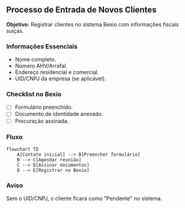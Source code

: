 ## Processo de Entrada de Novos Clientes  
**Objetivo**: Registrar clientes no sistema Bexio com informações fiscais suíças.  

### Informações Essenciais  
- Nome completo.  
- Número AHV/Arrafal.  
- Endereço residencial e comercial.  
- UID/CNPJ da empresa (se aplicável).  

### Checklist no Bexio  
- [ ] Formulário preenchido.  
- [ ] Documento de identidade anexado.  
- [ ] Procuração assinada.  

### Fluxo  
```mermaid
flowchart TD
    A[Contato inicial] --> B[Preencher formulário]
    B --> C[Agendar reunião]
    C --> D[Assinar documentos]
    D --> E[Registrar no Bexio]
```

### Aviso  
Sem o UID/CNPJ, o cliente ficará como "Pendente" no sistema.  
